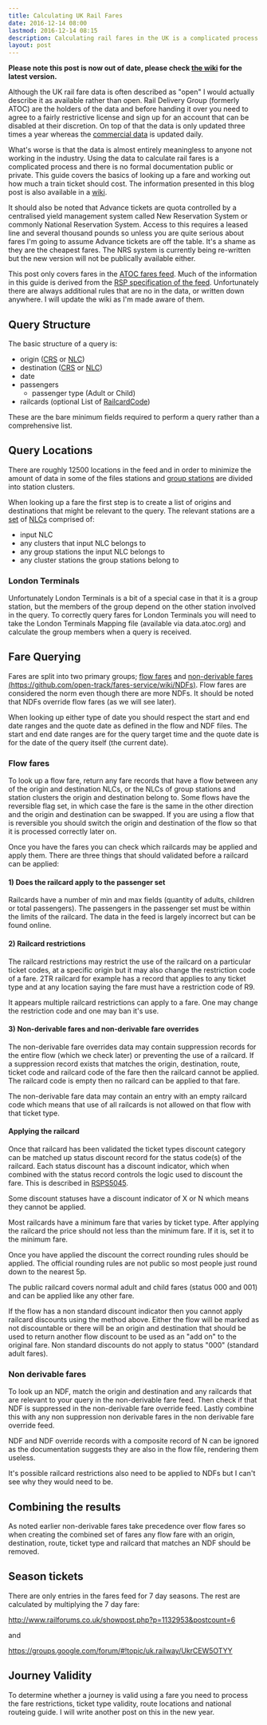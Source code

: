 ```yaml
---
title: Calculating UK Rail Fares
date: 2016-12-14 08:00
lastmod: 2016-12-14 08:15
description: Calculating rail fares in the UK is a complicated process with no formal documentation, this guide covers the basics of  working out how much a train ticket should cost.
layout: post
---
```


**Please note this post is now out of date, please check [the wiki](https://github.com/open-track/fares-service/wiki/Fare-Lookup) for the latest version.**

Although the UK rail fare data is often described as "open" I would actually describe it as available rather than open. Rail Delivery Group (formerly ATOC) are the holders of the data and before handing it over you need to agree to a fairly restrictive license and sign up for an account that can be disabled at their discretion. On top of that the data is only updated three times a year whereas the [commercial data](dtdportal.atocrsp.org) is updated daily. 

What's worse is that the data is almost entirely meaningless to anyone not working in the industry. Using the data to calculate rail fares is a complicated process and there is no formal documentation public or private. This guide covers the basics of looking up a fare and working out how much a train ticket should cost. The information presented in this blog post is also available in a [wiki](https://github.com/open-track/fares-service/wiki/Calculating-UK-Rail-Fares).

It should also be noted that Advance tickets are quota controlled by a centralised yield management system called New Reservation System or commonly National Reservation System. Access to this requires a leased line and several thousand pounds so unless you are quite serious about fares I'm going to assume Advance tickets are off the table. It's a shame as they are the cheapest fares. The NRS system is currently being re-written but the new version will not be publically available either.

This post only covers fares in the [ATOC fares feed](http://data.atoc.org/). Much of the information in this guide is derived from the [RSP specification of the feed](http://www.atoc.org/download/clientfiles/files/RSPDocuments/RSPS5045%2001-00%20Fares%20and%20Associated%20Data%20Feed%20Interface%20Specification.pdf). Unfortunately there are always additional rules that are no in the data, or written down anywhere. I will update the wiki as I'm made aware of them.

## Query Structure

The basic structure of a query is:

 - origin ([CRS](http://nrodwiki.rockshore.net/index.php/CRS) or [NLC](http://nrodwiki.rockshore.net/index.php/NLC))
 - destination ([CRS](http://nrodwiki.rockshore.net/index.php/CRS) or [NLC](http://nrodwiki.rockshore.net/index.php/NLC))
 - date 
 - passengers
   - passenger type (Adult or Child)
 - railcards (optional List of [RailcardCode](https://github.com/open-track/fares-service/wiki/Railcard-Code))

These are the bare minimum fields required to perform a query rather than a comprehensive list.

## Query Locations

There are roughly 12500 locations in the feed and in order to minimize the amount of data in some of the files stations and [group stations](Group-Stations) are divided into station clusters.

When looking up a fare the first step is to create a list of origins and destinations that might be relevant to the query. The relevant stations are a [set](https://en.wikipedia.org/wiki/Set) of [NLCs](http://nrodwiki.rockshore.net/index.php/NLC) comprised of:

- input NLC
- any clusters that input NLC belongs to
- any group stations the input NLC belongs to
- any cluster stations the group stations belong to 

### London Terminals

Unfortunately London Terminals is a bit of a special case in that it is a group station, but the members of the group depend on the other station involved in the query. To correctly query fares for London Terminals you will need to take the London Terminals Mapping file (available via data.atoc.org) and calculate the group members when a query is received.

## Fare Querying

Fares are split into two primary groups; [flow fares](https://github.com/open-track/fares-service/wiki/Flow-Fares) and [non-derivable fares (https://github.com/open-track/fares-service/wiki/NDFs)](Non-Derivable-Fares). Flow fares are considered the norm even though there are more NDFs. It should be noted that NDFs override flow fares (as we will see later).

When looking up either type of date you should respect the start and end date ranges and the quote date as defined in the flow and NDF files. The start and end date ranges are for the query target time and the quote date is for the date of the query itself (the current date).

### Flow fares

To look up a flow fare, return any fare records that have a flow between any of the origin and destination NLCs, or the NLCs of group stations and station clusters the origin and destination belong to. Some flows have the reversible flag set, in which case the fare is the same in the other direction and the origin and destination can be swapped. If you are using a flow that is reversible you should switch the origin and destination of the flow so that it is processed correctly later on. 

Once you have the fares you can check which railcards may be applied and apply them. There are three things that should validated before a railcard can be applied:

#### 1) Does the railcard apply to the passenger set

Railcards have a number of min and max fields (quantity of adults, children or total passengers). The passengers in the passenger set must be within the limits of the railcard. The data in the feed is largely incorrect but can be found online.

#### 2) Railcard restrictions

The railcard restrictions may restrict the use of the railcard on a particular ticket codes, at a specific origin but it may also change the restriction code of a fare. 2TR railcard for example has a record that applies to any ticket type and at any location saying the fare must have a restriction code of R9. 

It appears multiple railcard restrictions can apply to a fare. One may change the restriction code and one may ban it's use.

#### 3) Non-derivable fares and non-derivable fare overrides

The non-derivable fare overrides data may contain suppression records for the entire flow (which we check later) or preventing the use of a railcard. If a suppression record exists that matches the origin, destination, route, ticket code and railcard code of the fare then the railcard cannot be applied. The railcard code is empty then no railcard can be applied to that fare.

The non-derivable fare data may contain an entry with an empty railcard code which means that use of all railcards is not allowed on that flow with that ticket type.

#### Applying the railcard

Once that railcard has been validated the ticket types discount category can be matched up status discount record for the status code(s) of the railcard. Each status discount has a discount indicator, which when combined with the status record controls the logic used to discount the fare. This is described in [RSPS5045](http://www.atoc.org/download/clientfiles/files/RSPDocuments/RSPS5045%2001-00%20Fares%20and%20Associated%20Data%20Feed%20Interface%20Specification.pdf). 

Some discount statuses have a discount indicator of X or N which means they cannot be applied.

Most railcards have a minimum fare that varies by ticket type. After applying the railcard the price should not less than the minimum fare. If it is, set it to the minimum fare.

Once you have applied the discount the correct rounding rules should be applied. The official rounding rules are not public so most people just round down to the nearest 5p.

The public railcard covers normal adult and child fares (status 000 and 001) and can be applied like any other fare.

If the flow has a non standard discount indicator then you cannot apply railcard discounts using the method above. Either the flow will be marked as not discountable or there will be an origin and destination that should be used to return another flow discount to be used as an "add on" to the original fare. Non standard discounts do not apply to status "000" (standard adult fares).

### Non derivable fares

To look up an NDF, match the origin and destination and any railcards that are relevant to your query in the non-derivable fare feed. Then check if that NDF is suppressed in the non-derivable fare override feed. Lastly combine this with any non suppression non derivable fares in the non derivable fare override feed.

NDF and NDF override records with a composite record of N can be ignored as the documentation suggests they are also in the flow file, rendering them useless.

It's possible railcard restrictions also need to be applied to NDFs but I can't see why they would need to be.

## Combining the results

As noted earlier non-derivable fares take precedence over flow fares so when creating the combined set of fares any flow fare with an origin, destination, route, ticket type and railcard that matches an NDF should be removed. 

## Season tickets

There are only entries in the fares feed for 7 day seasons. The rest are calculated by multiplying the 7 day fare:

http://www.railforums.co.uk/showpost.php?p=1132953&postcount=6

and

https://groups.google.com/forum/#!topic/uk.railway/UkrCEW5OTYY

## Journey Validity

To determine whether a journey is valid using a fare you need to process the fare restrictions, ticket type validity, route locations and national routeing guide. I will write another post on this in the new year.
